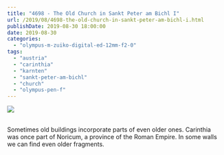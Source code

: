 ```yaml
---
title: "4698 - The Old Church in Sankt Peter am Bichl I"
url: /2019/08/4698-the-old-church-in-sankt-peter-am-bichl-i.html
publishDate: 2019-08-30 18:00:00
date: 2019-08-30
categories: 
  - "olympus-m-zuiko-digital-ed-12mm-f2-0"
tags: 
  - "austria"
  - "carinthia"
  - "karnten"
  - "sankt-peter-am-bichl"
  - "church"
  - "olympus-pen-f"
---
```

<div class="container">
<div class="center"><a target="_blank" href="https://d25zfm9zpd7gm5.cloudfront.net/1200x1200/2018/20180421_134939_lr.jpg"><img class="webfeedsFeaturedVisual" src="https://d25zfm9zpd7gm5.cloudfront.net/0600x0600/2018/20180421_134939_lr.jpg" /></a></div>
</div>
<br />

Sometimes old buildings incorporate parts of even older ones.
Carinthia was once part of Noricum, a province of the Roman Empire.
In some walls we can find even older fragments.